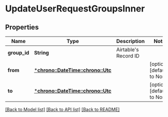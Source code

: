 # UpdateUserRequestGroupsInner

## Properties
Name | Type | Description | Notes
------------ | ------------- | ------------- | -------------
**group_id** | **String** | Airtable's Record ID | 
**from** | [***chrono::DateTime::<chrono::Utc>**](date.md) |  | [optional] [default to None]
**to** | [***chrono::DateTime::<chrono::Utc>**](date.md) |  | [optional] [default to None]

[[Back to Model list]](../README.md#documentation-for-models) [[Back to API list]](../README.md#documentation-for-api-endpoints) [[Back to README]](../README.md)


